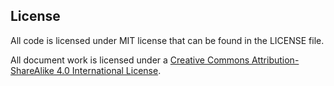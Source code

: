 ## License ##

All code is licensed under MIT license that can be found in the LICENSE file.

All document work is licensed under a [Creative Commons Attribution-ShareAlike 4.0 International License](http://creativecommons.org/licenses/by-sa/4.0/).
